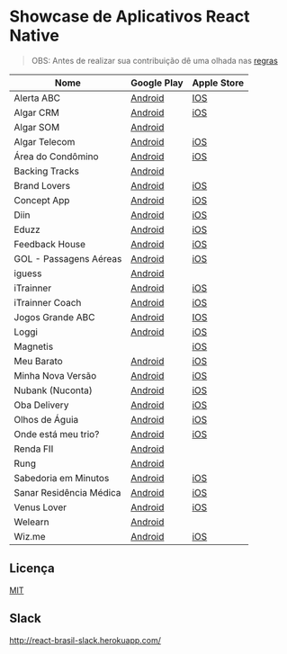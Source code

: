 # Showcase de Aplicativos React Native

> OBS: Antes de realizar sua contribuição dê uma olhada nas [regras](https://github.com/react-brasil/showcase-app/blob/master/CONTRIBUTING.md)

Nome | Google Play | Apple Store
------------ | ------- | ------------
Alerta ABC | [Android](https://play.google.com/store/apps/details?id=com.alertaabc&hl=en_US) | [IOS](https://itunes.apple.com/us/app/alerta-abc/id1342188911?mt=8)
Algar CRM | [Android](https://play.google.com/store/apps/details?id=com.algarcrmapp) | [iOS](https://itunes.apple.com/br/app/algar-crm/id1357141021)
Algar SOM | [Android](https://play.google.com/store/apps/details?id=algar.telecom.algarsom)
Algar Telecom | [Android](https://play.google.com/store/apps/details?id=algar.telecom.meusservicos) | [iOS](https://itunes.apple.com/br/app/algar-telecom/id997446874)
Área do Condômino | [Android](https://play.google.com/store/apps/details?id=com.condor.superlogica) | [iOS](https://itunes.apple.com/br/app/condominio-area-do-condomino/id1160849001)
Backing Tracks | [Android](https://play.google.com/store/apps/details?id=com.backing) | 
Brand Lovers | [Android](https://play.google.com/store/apps/details?id=com.brandlovers.app) | [iOS](https://itunes.apple.com/us/app/brand-lovers-descubra-seu/id1094374278)
Concept App | [Android](https://play.google.com/store/apps/details?id=com.sebrelacionamentomobile) | [iOS](https://itunes.apple.com/br/app/concept-app/id1412185846)
Diin | [Android](https://play.google.com/store/apps/details?id=com.diinapp&hl=en) | [iOS](https://itunes.apple.com/br/app/diin/id1412115004)
Eduzz | [Android](https://play.google.com/store/apps/details?id=com.eduzzmobile.mobile) | [iOS](https://itunes.apple.com/br/app/eduzz-negócios-digitais/id1079845439?mt=8)
Feedback House | [Android](https://play.google.com/store/apps/details?id=feedback.house.app) | [iOS](https://itunes.apple.com/us/app/feedback-house/id1205642710?mt=8)
GOL - Passagens Aéreas | [Android](https://play.google.com/store/apps/details?id=br.com.edeploy.gol.checkin.activities) | [iOS](https://itunes.apple.com/br/app/gol-passagens-a%C3%A9reas/id337961662?mt=8)
iguess | [Android](https://play.google.com/store/apps/details?id=com.br.iguess)
iTrainner | [Android](https://play.google.com/store/apps/details?id=com.app2sales.personalfit) | [iOS](https://itunes.apple.com/br/app/id1276408679?mt=8)
iTrainner Coach | [Android](https://play.google.com/store/apps/details?id=com.app2sales.personalfit.personal) | [iOS](https://itunes.apple.com/br/app/itrainner-personal-encontre-alunos-facilmente/id1276418309?mt=8)
Jogos Grande ABC | [Android](https://play.google.com/store/apps/details?id=com.jogosdointerior) | [IOS](https://itunes.apple.com/us/app/jogos-grande-abc/id1301568759?l=pt&ls=1&mt=8)
Loggi | [Android](https://play.google.com/store/apps/details?id=com.loggi.client&hl=pt) | [iOS](https://itunes.apple.com/br/app/loggi-entrega-em-1-toque/id879157764?mt=8)
Magnetis | | [iOS](https://itunes.apple.com/us/app/magnetis-investimentos/id1318386376)
Meu Barato | [Android](https://play.google.com/store/apps/details?id=com.burnweb.meubarato) | [iOS](https://itunes.apple.com/us/app/meu-barato/id1050301663?l=pt&ls=1&mt=8)
Minha Nova Versão | [Android](https://play.google.com/store/apps/details?id=com.app2sales.minhanovaversao) | [iOS](https://itunes.apple.com/br/app/minha-nova-versão/id1322628663?mt=8)
Nubank (Nuconta) | [Android](https://play.google.com/store/apps/details?id=com.nu.production) | [iOS](https://itunes.apple.com/br/app/nubank/id814456780?mt=8)
Oba Delivery | [Android](https://play.google.com/store/apps/details?id=com.burnweb.obadelivery) | [iOS](https://itunes.apple.com/us/app/oba-delivery-entrega-de-comida/id1190549101?l=pt&ls=1&mt=8)
Olhos de Águia | [Android](https://play.google.com/store/apps/details?id=com.olhos) | [iOS](https://itunes.apple.com/br/app/olhos-de-águia/id1258595541?mt=8)
Onde está meu trio? | [Android](https://play.google.com/store/apps/details?id=com.ibahia.carnaval24h) | [iOS](https://itunes.apple.com/br/app/onde-esta-meu-trio/id594923404?mt=8)
Renda FII | [Android](https://play.google.com/store/apps/details?id=com.takamuralabs.meusfiis)
Rung | [Android](https://play.google.com/store/apps/details?id=br.com.rung) | 
Sabedoria em Minutos | [Android](https://play.google.com/store/apps/details?id=com.minutosdesabedoria) | [iOS](https://itunes.apple.com/br/app/sabedoria-em-minutos/id1276853147?mt=8)
Sanar Residência Médica | [Android](https://play.google.com/store/apps/details?id=br.com.editorasanar.residencia) | [iOS](https://itunes.apple.com/br/app/sanar-residência-médica/id1375384328?l=pt&ls=1&mt=8)
Venus Lover | [Android](https://play.google.com/store/apps/details?id=com.venuslover) | [iOS](https://itunes.apple.com/us/app/venus-lover/id1394115090)
Welearn | [Android](https://play.google.com/store/apps/details?id=co.welearnit.app) |
Wiz.me | [Android](https://play.google.com/store/apps/details?id=br.com.wizard.wizme&hl=pt_BR) | [iOS](https://itunes.apple.com/us/app/wiz-me/id1337784241?mt=8)
## Licença

[MIT](https://github.com/react-brasil/showcase-app-react-native/blob/master/LICENSE)

## Slack
http://react-brasil-slack.herokuapp.com/
